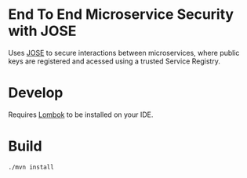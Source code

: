 # End To End Microservice Security with JOSE

Uses [JOSE](http://jose.readthedocs.io/en/latest/) to secure interactions between microservices, where public keys are registered and acessed using a trusted Service Registry. 

# Develop

Requires [Lombok](https://projectlombok.org/) to be installed on your IDE.

# Build

```
./mvn install
```


